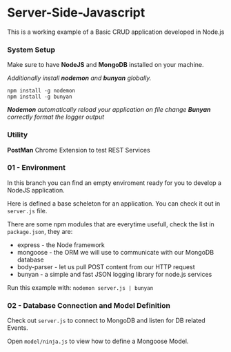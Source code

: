 # Server-Side-Javascript

This is a working example of a Basic CRUD application developed in Node.js

### System Setup

Make sure to have **NodeJS** and **MongoDB** installed on your machine.

_Additionally install **nodemon** and **bunyan** globally._

```
npm install -g nodemon
npm install -g bunyan
```

_**Nodemon** automatically reload your application on file change_
_**Bunyan** correctly format the logger output_

### Utility

**PostMan** Chrome Extension to test REST Services

### 01 - Environment

In this branch you can find an empty enviroment ready for you to develop a NodeJS application.

Here is defined a base scheleton for an application.
You can check it out in `server.js` file.

There are some npm modules that are everytime usefull, check the list in `package.json`, they are:

- express - the Node framework
- mongoose - the ORM we will use to communicate with our MongoDB database
- body-parser - let us pull POST content from our HTTP request
- bunyan - a simple and fast JSON logging library for node.js services

Run this example with: `nodemon server.js | bunyan`

### 02 - Database Connection and Model Definition

Check out `server.js` to connect to MongoDB and listen for DB related Events.

Open `model/ninja.js` to view how to define a Mongoose Model.